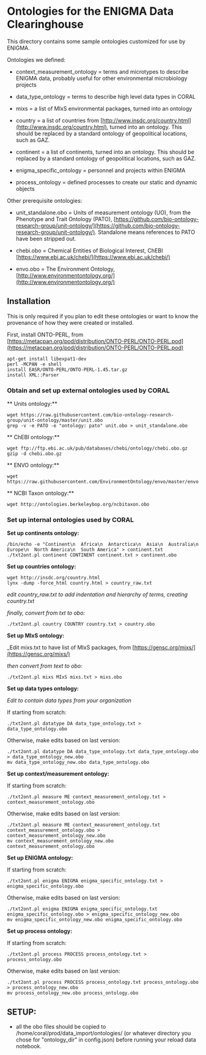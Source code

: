 # Ontologies for the ENIGMA Data Clearinghouse

This directory contains some sample ontologies customized for
use by ENIGMA.

Ontologies we defined:

* context_measurement_ontology = terms and microtypes to describe
  ENIGMA data, probably useful for other environmental microbiology
  projects

* data_type_ontology = terms to describe high level data types in CORAL

* mixs = a list of MIxS environmental packages, turned into an ontology

* country = a list of countries from [http://www.insdc.org/country.html](http://www.insdc.org/country.html),
  turned into an ontology.  This should be replaced by a standard
  ontology of geopolitical locations, such as GAZ.

* continent = a list of continents, turned into an ontology.
  This should be replaced by a standard ontology of geopolitical
  locations, such as GAZ.

* enigma_specific_ontology = personnel and projects within ENIGMA

* process_ontology = defined processes to create our static and dynamic objects

Other prerequisite ontologies:

* unit_standalone.obo = Units of measurement ontology (UO), from the Phenotype and Trait Ontology (PATO), [https://github.com/bio-ontology-research-group/unit-ontology/](https://github.com/bio-ontology-research-group/unit-ontology/).  Standalone means references to PATO have been stripped out.

* chebi.obo = Chemical Entities of Biological Interest, ChEBI [https://www.ebi.ac.uk/chebi/](https://www.ebi.ac.uk/chebi/)

* envo.obo = The Environment Ontology, [http://www.environmentontology.org/](http://www.environmentontology.org/)

## Installation

This is only required if you plan to edit these ontologies or want to know the provenance of how they were created or installed.

First, install ONTO-PERL, from [https://metacpan.org/pod/distribution/ONTO-PERL/ONTO-PERL.pod](https://metacpan.org/pod/distribution/ONTO-PERL/ONTO-PERL.pod)

```
apt-get install libexpat1-dev
perl -MCPAN -e shell
install EASR/ONTO-PERL/ONTO-PERL-1.45.tar.gz
install XML::Parser
```


### Obtain and set up external ontologies used by CORAL

** Units ontology:**

```
wget https://raw.githubusercontent.com/bio-ontology-research-group/unit-ontology/master/unit.obo
grep -v -e PATO -e "ontology: pato" unit.obo > unit_standalone.obo
```

** ChEBI ontology:**

```
wget ftp://ftp.ebi.ac.uk/pub/databases/chebi/ontology/chebi.obo.gz
gzip -d chebi.obo.gz
```

** ENVO ontology:**

```
wget https://raw.githubusercontent.com/EnvironmentOntology/envo/master/envo.obo
```

** NCBI Taxon ontology:**

```
wget http://ontologies.berkeleybop.org/ncbitaxon.obo
```


### Set up internal ontologies used by CORAL


**Set up continents ontology:**
```
/bin/echo -e "Continent\n  Africa\n  Antarctica\n  Asia\n  Australia\n  Europe\n  North America\n  South America" > continent.txt
./txt2ont.pl continent CONTINENT continent.txt > continent.obo
```

**Set up countries ontology:**
```
wget http://insdc.org/country.html
lynx -dump -force_html country.html > country_raw.txt
```
_edit country_raw.txt to add indentation and hierarchy of terms, creating country.txt_

_finally, convert from txt to obo:_
```
./txt2ont.pl country COUNTRY country.txt > country.obo
```

**Set up MIxS ontology:**

_Edit mixs.txt to have list of MIxS packages, from [https://gensc.org/mixs/](https://gensc.org/mixs/)

_then convert from text to obo:_
```
./txt2ont.pl mixs MIxS mixs.txt > mixs.obo
```

**Set up data types ontology:**

_Edit to contain data types from your organization_

If starting from scratch:

```
./txt2ont.pl datatype DA data_type_ontology.txt > data_type_ontology.obo
```

Otherwise, make edits based on last version:

```
./txt2ont.pl datatype DA data_type_ontology.txt data_type_ontology.obo > data_type_ontology_new.obo
mv data_type_ontology_new.obo data_type_ontology.obo
```

**Set up context/measurement ontology:**

If starting from scratch:
```
./txt2ont.pl measure ME context_measurement_ontology.txt > context_measurement_ontology.obo
```

Otherwise, make edits based on last version:
```
./txt2ont.pl measure ME context_measurement_ontology.txt context_measurement_ontology.obo > context_measurement_ontology_new.obo
mv context_measurement_ontology_new.obo context_measurement_ontology.obo
```

**Set up ENIGMA ontology:**

If starting from scratch:
```
./txt2ont.pl enigma ENIGMA enigma_specific_ontology.txt > enigma_specific_ontology.obo
```

Otherwise, make edits based on last version:
```
./txt2ont.pl enigma ENIGMA enigma_specific_ontology.txt enigma_specific_ontology.obo > enigma_specific_ontology_new.obo
mv enigma_specific_ontology_new.obo enigma_specific_ontology.obo
```

**Set up process ontology:**

If starting from scratch:
```
./txt2ont.pl process PROCESS process_ontology.txt > process_ontology.obo
```

Otherwise, make edits based on last version:
```
./txt2ont.pl process PROCESS process_ontology.txt process_ontology.obo > process_ontology_new.obo
mv process_ontology_new.obo process_ontology.obo
```

## SETUP:

* all the obo files should be copied to /home/coral/prod/data_import/ontologies/ (or whatever directory you chose for "ontology_dir" in config.json) before running your reload data notebook.

